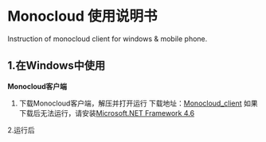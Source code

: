 # Monocloud 使用说明书
Instruction of monocloud client for windows &amp; mobile phone.

## 1.在Windows中使用
**Monocloud客户端**
1. 下载Monocloud客户端，解压并打开运行
下载地址：[Monocloud_client](https://storage.monocloud.co/client/Windows/MonoCloud_V1.0.6.zip)
如果下载后无法运行，请安装[Microsoft.NET Framework 4.6](https://www.microsoft.com/zh-CN/download/details.aspx?id=53345)


2.运行后
